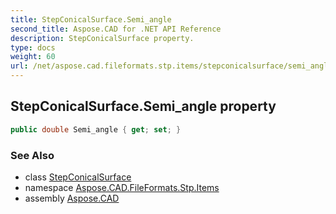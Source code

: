 ```yaml
---
title: StepConicalSurface.Semi_angle
second_title: Aspose.CAD for .NET API Reference
description: StepConicalSurface property. 
type: docs
weight: 60
url: /net/aspose.cad.fileformats.stp.items/stepconicalsurface/semi_angle/
---
```

## StepConicalSurface.Semi_angle property

```csharp
public double Semi_angle { get; set; }
```

### See Also

* class [StepConicalSurface](../)
* namespace [Aspose.CAD.FileFormats.Stp.Items](../../stepconicalsurface/)
* assembly [Aspose.CAD](../../../)


